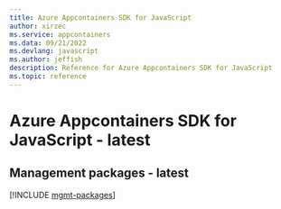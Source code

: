 ```yaml
---
title: Azure Appcontainers SDK for JavaScript
author: xirzec
ms.service: appcontainers
ms.data: 09/21/2022
ms.devlang: javascript
ms.author: jeffish
description: Reference for Azure Appcontainers SDK for JavaScript
ms.topic: reference
---
```

# Azure Appcontainers SDK for JavaScript - latest

## Management packages - latest
[!INCLUDE [mgmt-packages](appcontainers-mgmt-index.md)]